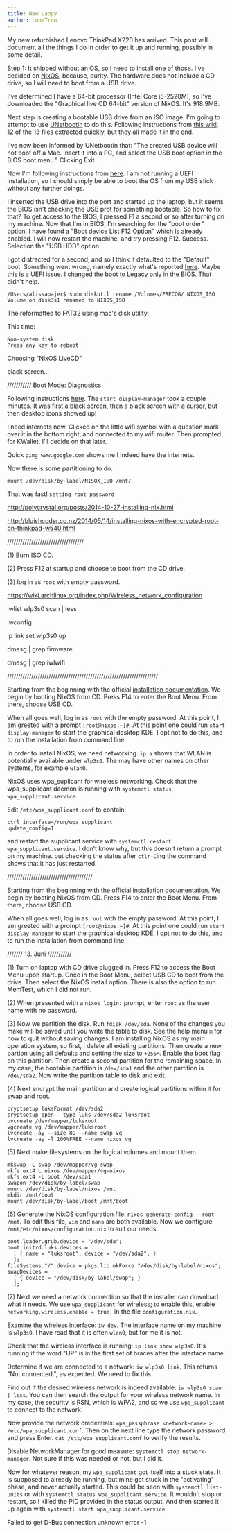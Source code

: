 ```yaml
---
title: New Lappy
author: LuneTron
---
```


My new refurbished Lenovo ThinkPad X220 has arrived. This post will document all the things I do in order to get it up and running, possibly in some detail.

Step 1: It shipped without an OS, so I need to install one of those. I've decided on [NixOS](http://nixos.org/), because, purity. The hardware does not include a CD drive, so I will need to boot from a USB drive.

I've determined I have a 64-bit processor (Intel Core i5-2520M), so I've downloaded the "Graphical live CD 64-bit" version of NixOS. It's 918.9MB.

Next step is creating a bootable USB drive from an ISO image. I'm going to attempt to use [UNetbootin](http://unetbootin.sourceforge.net/) to do this. Following instructions from [this wiki](https://nixos.org/wiki/Installing_NixOS_from_a_USB_stick). 12 of the 13 files extracted quickly, but they all made it in the end.

I've now been informed by UNetbootin that: "The created USB device will not boot off a Mac. Insert it into a PC, and select the USB boot option in the BIOS boot menu." Clicking Exit.

Now I'm following instructions from [here](http://nixos.org/nixos/manual/sec-installation.html#sec-booting-from-usb). I am not running a UEFI installation, so I should simply be able to boot the OS from my USB stick without any further doings.

I inserted the USB drive into the port and started up the laptop, but it seems the BIOS isn't checking the USB prot for something bootable. So how to fix that? To get access to the BIOS, I pressed F1 a second or so after turning on my machine. Now that I'm in BIOS, I'm searching for the "boot order" option. I have found a "Boot device List F12 Option" which is already enabled. I will now restart the machine, and try pressing F12. Success. Selection the "USB HDD" option.

I got distracted for a second, and so I think it defaulted to the "Default" boot. Something went wrong, namely exactly what's reported [here](https://github.com/NixOS/nixpkgs/issues/3350). Maybe this is a UEFI issue. I changed the boot to Legacy only in the BIOS. That didn't help.

```
/Users/alissapajer$ sudo diskutil rename /Volumes/PRECOG/ NIXOS_ISO
Volume on disk3s1 renamed to NIXOS_ISO
```

The reformatted to FAT32 using mac's disk utility.

This time:
```
Non-system disk
Press any key to reboot
```

Choosing "NixOS LiveCD"

black screen...

///////////
Boot Mode: Diagnostics

Following instructions [here](http://nixos.org/nixos/manual/sec-installation.html). The `start display-manager` took a couple minutes. It was first a black screen, then a black screen with a cursor, but then desktop icons showed up!

I need internets now. Clicked on the little wifi symbol with a question mark over it in the bottom right, and connected to my wifi router. Then prompted for KWallet. I'll decide on that later.

Quick `ping www.google.com` shows me I indeed have the internets.

Now there is some partitioning to do.

```
mount /dev/disk/by-label/NISOX_ISO /mnt/
```

That was fast! `setting root password`


http://polycrystal.org/posts/2014-10-27-installing-nix.html

http://bluishcoder.co.nz/2014/05/14/installing-nixos-with-encrypted-root-on-thinkpad-w540.html

///////////////////////////////////

(1) Burn ISO CD.

(2) Press F12 at startup and choose to boot from the CD drive.

(3) log in as `root` with empty password.

https://wiki.archlinux.org/index.php/Wireless_network_configuration

iwlist wlp3s0 scan | less

iwconfig

ip link set wlp3s0 up

dmesg | grep firmware

dmesg | grep iwlwifi

/////////////////////////////////////////////////////////////////////

Starting from the beginning with the official [installation documentation](https://nixos.org/nixos/manual/sec-installation.html). We begin by booting NixOS from CD. Press F14 to enter the Boot Menu. From there, choose USB CD.

When all goes well, log in as `root` with the empty password. At this point, I am greeted with a prompt `[root@nixos:~]#`. At this point one could run `start display-manager` to start the graphical desktop KDE. I opt not to do this, and to run the installation from command line. 

In order to install NixOS, we need networking. `ip a` shows that WLAN is potentially available under `wlp3s0`. The may have other names on other systems, for example `wlan0`. 

NixOS uses wpa_suplicant for wireless networking. Check that the wpa_supplicant daemon is running with `systemctl status wpa_supplicant.service`. 

Edit `/etc/wpa_supplicant.conf` to contain:

```
ctrl_interface=/run/wpa_supplicant
update_config=1
```

and restart the supplicant service with `systemctl restart wpa_supplicant.service`. I don't know why, but this doesn't return a prompt on my machine. but checking the status after `ctlr-C`ing the command shows that it has just restarted.

///////////////////////////////////////

Starting from the beginning with the official [installation documentation](https://nixos.org/nixos/manual/sec-installation.html). We begin by booting NixOS from CD. Press F14 to enter the Boot Menu. From there, choose USB CD.

When all goes well, log in as `root` with the empty password. At this point, I am greeted with a prompt `[root@nixos:~]#`. At this point one could run `start display-manager` to start the graphical desktop KDE. I opt not to do this, and to run the installation from command line. 

/////// 13. Juni ///////////

(1) Turn on laptop with CD drive plugged in. Press F12 to access the Boot Menu upon startup. Once in the Boot Menu, select USB CD to boot from the drive. Then select the NixOS install option. There is also the option to run MemTest, which I did not run.

(2) When presented with a `nixos login:` prompt, enter `root` as the user name with no password.

(3) Now we partition the disk. Run `fdisk /dev/sda`. None of the changes you make will be saved until you write the table to disk. See the help menu `m` for how to quit without saving changes. I am installing NixOS as my main operation system, so first, I delete all existing partitions. Then create a new partion using all defaults and setting the size to `+256M`. Enable the boot flag on this partition. Then create a second partition for the remaining space. In my case, the bootable partition is `/dev/sda1` and the other partition is `/dev/sda2`. Now write the partition table to disk and exit.

(4) Next encrypt the main partition and create logical partitions within it for swap and root.

```
cryptsetup luksFormat /dev/sda2
cryptsetup open --type luks /dev/sda2 luksroot
pvcreate /dev/mapper/luksroot
vgcreate vg /dev/mapper/luksroot
lvcreate -ay --size 8G --name swap vg
lvcreate -ay -l 100%FREE --name nixos vg
```

(5) Next make filesystems on the logical volumes and mount them.

```
mkswap -L swap /dev/mapper/vg-swap
mkfs.ext4 L nixos /dev/mapper/vg-nixos
mkfs.ext4 -L boot /dev/sda1
swapon /dev/disk/by-label/swap
mount /dev/disk/by-label/nixos /mnt
mkdir /mnt/boot
mount /dev/disk/by-label/boot /mnt/boot
```

(6) Generate the NixOS configuration file: `nixos-generate-config --root /mnt`. To edit this file, `vim` and `nano` are both available. Now we configure `/mnt/etc/nixos/configuration.nix` to suit our needs.

```
boot.loader.grub.device = "/dev/sda";
boot.initrd.luks.devices =
  [ { name = "luksroot"; device = "/dev/sda2"; }
  ];
fileSystems."/".device = pkgs.lib.mkForce "/dev/disk/by-label/nixos";
swapDevices =
  [ { device = "/dev/disk/by-label/swap"; }
  ];
```

(7) Next we need a network connection so that the installer can download what it needs. We use `wpa_supplicant` for wireless; to enable this, enable `networking.wireless.enable = true;` in the file `configuration.nix`.

Examine the wireless interface: `iw dev`. The interface name on my machine is `wlp3s0`. I have read that it is often `wlan0`, but for me it is not.

Check that the wireless interface is running: `ip link show wlp3s0`. It's running if the word "UP" is in the first set of braces after the interface name.

Determine if we are connected to a network: `iw wlp3s0 link`. This returns "Not connected.", as expected. We need to fix this.

Find out if the desired wireless network is indeed available: `iw wlp3s0 scan | less`. You can then search the output for your wireless network name. In my case, the security is RSN, which is WPA2, and so we use `wpa_supplicant` to connect to the network.

Now provide the network credentials: `wpa_passphrase <network-name> > /etc/wpa_supplicant.conf`. Then on the next line type the network password and press Enter. `cat /etc/wpa_supplicant.conf` to verify the results.

Disable NetworkManager for good measure: `systemctl stop network-manager`. Not sure if this was needed or not, but I did it.

Now for whatever reason, my `wpa_supplicant` got itself into a stuck state. It is supposed to already be running, but mine got stuck in the "activating" phase, and never actually started. This could be seen with `systemctl list-units` or with `systemctl status wpa_supplicant.service`. It wouldn't stop or restart, so I killed the PID provided in the status output. And then started it up again with `systemctl start wpa_supplicant.service`.




Failed to get D-Bus connection unknown error -1
